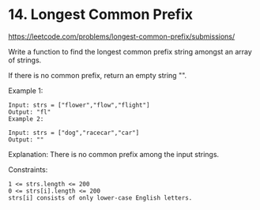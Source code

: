 # 14. Longest Common Prefix

https://leetcode.com/problems/longest-common-prefix/submissions/

Write a function to find the longest common prefix string amongst an array of strings.

If there is no common prefix, return an empty string "".

Example 1:

```
Input: strs = ["flower","flow","flight"]
Output: "fl"
Example 2:

Input: strs = ["dog","racecar","car"]
Output: ""
```
Explanation: There is no common prefix among the input strings.


Constraints:

```
1 <= strs.length <= 200
0 <= strs[i].length <= 200
strs[i] consists of only lower-case English letters.
```